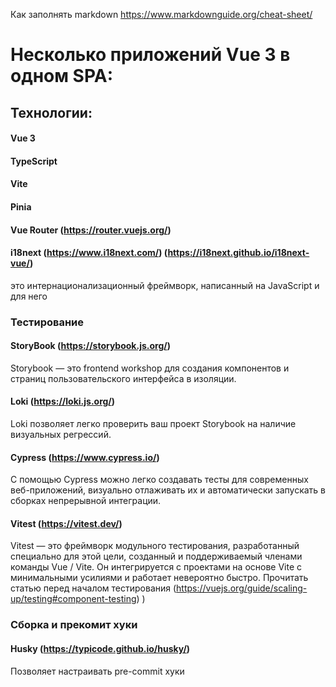 Как заполнять markdown https://www.markdownguide.org/cheat-sheet/

# Несколько приложений Vue 3 в одном SPA: 

## Технологии:

#### Vue 3
#### TypeScript
#### Vite
#### Pinia
#### Vue Router (https://router.vuejs.org/)
#### i18next (https://www.i18next.com/) (https://i18next.github.io/i18next-vue/)
это интернационализационный фреймворк, написанный на JavaScript и для него

### Тестирование

#### StoryBook (https://storybook.js.org/)
Storybook — это frontend workshop для создания компонентов и страниц пользовательского 
интерфейса в изоляции.
#### Loki (https://loki.js.org/)
Loki позволяет легко проверить ваш проект Storybook на наличие визуальных регрессий. 
#### Cypress (https://www.cypress.io/)
С помощью Cypress можно легко создавать тесты для современных веб-приложений, визуально
отлаживать их и автоматически запускать в сборках непрерывной интеграции.
#### Vitest (https://vitest.dev/)
Vitest — это фреймворк модульного тестирования, разработанный специально для этой цели,
созданный и поддерживаемый членами команды Vue / Vite. Он интегрируется с проектами на 
основе Vite с минимальными усилиями и работает невероятно быстро.
Прочитать статью перед началом тестирования (https://vuejs.org/guide/scaling-up/testing#component-testing)
)

### Сборка и прекомит хуки

#### Husky (https://typicode.github.io/husky/)
Позволяет настраивать pre-commit хуки